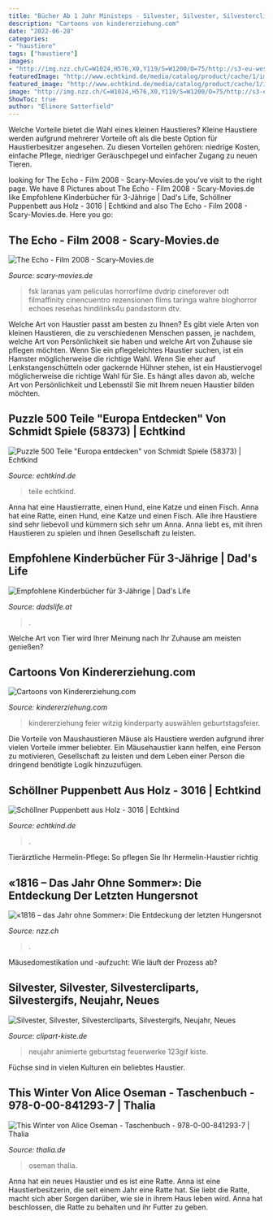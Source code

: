 ```yaml
---
title: "Bücher Ab 1 Jahr Ministeps - Silvester, Silvester, Silvestercliparts, Silvestergifs, Neujahr, Neues"
description: "Cartoons von kindererziehung.com"
date: "2022-06-28"
categories:
- "haustiere"
tags: ["haustiere"]
images:
- "http://img.nzz.ch/C=W1024,H576,X0,Y119/S=W1200/O=75/http://s3-eu-west-1.amazonaws.com/nzz-img/2016/01/03/1.18671420.1451853527.jpg"
featuredImage: "http://www.echtkind.de/media/catalog/product/cache/1/image/9df78eab33525d08d6e5fb8d27136e95/s/c/schoellner-puppenbett-holz-3016.jpg"
featured_image: "http://www.echtkind.de/media/catalog/product/cache/1/image/9df78eab33525d08d6e5fb8d27136e95/p/u/puzzle_500_teile_europa_entdecken.jpg"
image: "http://img.nzz.ch/C=W1024,H576,X0,Y119/S=W1200/O=75/http://s3-eu-west-1.amazonaws.com/nzz-img/2016/01/03/1.18671420.1451853527.jpg"
ShowToc: true
author: "Elinore Satterfield"
---
```



Welche Vorteile bietet die Wahl eines kleinen Haustieres?
Kleine Haustiere werden aufgrund mehrerer Vorteile oft als die beste Option für Haustierbesitzer angesehen. Zu diesen Vorteilen gehören: niedrige Kosten, einfache Pflege, niedriger Geräuschpegel und einfacher Zugang zu neuen Tieren.

	

		
looking for The Echo - Film 2008 - Scary-Movies.de you've visit to the right page. We have 8 Pictures about The Echo - Film 2008 - Scary-Movies.de like Empfohlene Kinderbücher für 3-Jährige | Dad&#039;s Life, Schöllner Puppenbett aus Holz - 3016 | Echtkind and also The Echo - Film 2008 - Scary-Movies.de. Here you go:
		
    
## The Echo - Film 2008 - Scary-Movies.de

<img loading=lazy src="https://files.scary-movies.de/2010/07/The-Echo-DVD-Cover-FSK-18.jpg" onerror="this.onerror=null;this.src='https://tse2.mm.bing.net/th?id=OIP.pFRsPGMmf0G18lA3F4GYmgHaKr&amp;pid=15.1';" alt="The Echo - Film 2008 - Scary-Movies.de">

_Source: scary-movies.de_

>fsk laranas yam peliculas horrorfilme dvdrip cineforever odt filmaffinity cinencuentro rezensionen flims taringa wahre bloghorror echoes reseñas hindilinks4u pandastorm dtv. 

	

Welche Art von Haustier passt am besten zu Ihnen?
Es gibt viele Arten von kleinen Haustieren, die zu verschiedenen Menschen passen, je nachdem, welche Art von Persönlichkeit sie haben und welche Art von Zuhause sie pflegen möchten. Wenn Sie ein pflegeleichtes Haustier suchen, ist ein Hamster möglicherweise die richtige Wahl. Wenn Sie eher auf Lenkstangenschütteln oder gackernde Hühner stehen, ist ein Haustiervogel möglicherweise die richtige Wahl für Sie. Es hängt alles davon ab, welche Art von Persönlichkeit und Lebensstil Sie mit Ihrem neuen Haustier bilden möchten.

    
## Puzzle 500 Teile &quot;Europa Entdecken&quot; Von Schmidt Spiele (58373) | Echtkind

<img loading=lazy src="http://www.echtkind.de/media/catalog/product/cache/1/image/9df78eab33525d08d6e5fb8d27136e95/p/u/puzzle_500_teile_europa_entdecken.jpg" onerror="this.onerror=null;this.src='https://tse3.mm.bing.net/th?id=OIP.-qfahkw4rkbLGe4i7slSMQHaHa&amp;pid=15.1';" alt="Puzzle 500 Teile &quot;Europa entdecken&quot; von Schmidt Spiele (58373) | Echtkind">

_Source: echtkind.de_

>teile echtkind. 

	

Anna hat eine Haustierratte, einen Hund, eine Katze und einen Fisch.
Anna hat eine Ratte, einen Hund, eine Katze und einen Fisch. Alle ihre Haustiere sind sehr liebevoll und kümmern sich sehr um Anna. Anna liebt es, mit ihren Haustieren zu spielen und ihnen Gesellschaft zu leisten.

    
## Empfohlene Kinderbücher Für 3-Jährige | Dad&#039;s Life

<img loading=lazy src="https://dadslife.at/media/2019/05/kinderbuecher-ab-3-jahre-1200-630-oh-1.jpg" onerror="this.onerror=null;this.src='https://tse2.mm.bing.net/th?id=OIP.AfCMrSzpc1lUOlMZT6E47wHaD4&amp;pid=15.1';" alt="Empfohlene Kinderbücher für 3-Jährige | Dad&#039;s Life">

_Source: dadslife.at_

>. 

	

Welche Art von Tier wird Ihrer Meinung nach Ihr Zuhause am meisten genießen?

    
## Cartoons Von Kindererziehung.com

<img loading=lazy src="https://www.kindererziehung.com/tl_files/cartoon/KE049_Kindergeburtstag.jpg" onerror="this.onerror=null;this.src='https://tse4.mm.bing.net/th?id=OIP.q2LovYma5brIMlIoX01e5gHaFP&amp;pid=15.1';" alt="Cartoons von Kindererziehung.com">

_Source: kindererziehung.com_

>kindererziehung feier witzig kinderparty auswählen geburtstagsfeier. 

	

Die Vorteile von Maushaustieren
Mäuse als Haustiere werden aufgrund ihrer vielen Vorteile immer beliebter. Ein Mäusehaustier kann helfen, eine Person zu motivieren, Gesellschaft zu leisten und dem Leben einer Person die dringend benötigte Logik hinzuzufügen.

    
## Schöllner Puppenbett Aus Holz - 3016 | Echtkind

<img loading=lazy src="http://www.echtkind.de/media/catalog/product/cache/1/image/9df78eab33525d08d6e5fb8d27136e95/s/c/schoellner-puppenbett-holz-3016.jpg" onerror="this.onerror=null;this.src='https://tse2.mm.bing.net/th?id=OIP.uDIXH3MsVA_NDfn1-MDcKQHaHa&amp;pid=15.1';" alt="Schöllner Puppenbett aus Holz - 3016 | Echtkind">

_Source: echtkind.de_

>. 

	

Tierärztliche Hermelin-Pflege: So pflegen Sie Ihr Hermelin-Haustier richtig

    
## «1816 – Das Jahr Ohne Sommer»: Die Entdeckung Der Letzten Hungersnot

<img loading=lazy src="http://img.nzz.ch/C=W1024,H576,X0,Y119/S=W1200/O=75/http://s3-eu-west-1.amazonaws.com/nzz-img/2016/01/03/1.18671420.1451853527.jpg" onerror="this.onerror=null;this.src='https://tse4.mm.bing.net/th?id=OIP.dmjr2fQSl_MsuIVFZSh6JwHaEK&amp;pid=15.1';" alt="«1816 – das Jahr ohne Sommer»: Die Entdeckung der letzten Hungersnot">

_Source: nzz.ch_

>. 

	

Mäusedomestikation und -aufzucht: Wie läuft der Prozess ab?

    
## Silvester, Silvester, Silvestercliparts, Silvestergifs, Neujahr, Neues

<img loading=lazy src="https://www.clipart-kiste.de/archiv/Festtage/Neues-Jahr/silvester-neujahr_www-clipart-kiste-de_072.gif" onerror="this.onerror=null;this.src='https://tse4.mm.bing.net/th?id=OIP.tprZNbMdo6F6nwn65bqJHwHaQ_&amp;pid=15.1';" alt="Silvester, Silvester, Silvestercliparts, Silvestergifs, Neujahr, Neues">

_Source: clipart-kiste.de_

>neujahr animierte geburtstag feuerwerke 123gif kiste. 

	

Füchse sind in vielen Kulturen ein beliebtes Haustier.

    
## This Winter Von Alice Oseman - Taschenbuch - 978-0-00-841293-7 | Thalia

<img loading=lazy src="https://assets.thalia.media/img/artikel/931eec54456a4939005f9c77ff72b7606e304ff4-00-00.jpeg" onerror="this.onerror=null;this.src='https://tse3.mm.bing.net/th?id=OIP.N3v6JANu5Kzca-FobVshLQAAAA&amp;pid=15.1';" alt="This Winter von Alice Oseman - Taschenbuch - 978-0-00-841293-7 | Thalia">

_Source: thalia.de_

>oseman thalia. 

	

Anna hat ein neues Haustier und es ist eine Ratte.
Anna ist eine Haustierbesitzerin, die seit einem Jahr eine Ratte hat. Sie liebt die Ratte, macht sich aber Sorgen darüber, wie sie in ihrem Haus leben wird. Anna hat beschlossen, die Ratte zu behalten und ihr Futter zu geben.

